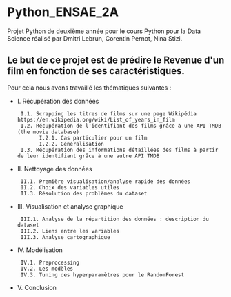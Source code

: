 # Python_ENSAE_2A

Projet Python de deuxième année pour le cours Python pour la Data Science réalisé par Dmitri Lebrun, Corentin Pernot, Nina Stizi. 

## Le but de ce projet est de prédire le Revenue d'un film en fonction de ses caractéristiques. 
Pour cela nous avons travaillé les thématiques suivantes : 

- I. Récupération des données 

       I.1. Scrapping les titres de films sur une page Wikipédia https://en.wikipedia.org/wiki/List_of_years_in_film 
       I.2. Récupération de l'identifiant des films grâce à une API TMDB (the movie database)
             I.2.1. Cas particulier pour un film
             I.2.2. Généralisation 
       I.3. Récupération des informations détaillées des films à partir de leur identifiant grâce à une autre API TMDB 


- II. Nettoyage des données
 
       II.1. Première visualisation/analyse rapide des données
       II.2. Choix des variables utiles
       II.3. Résolution des problèmes du dataset


- III. Visualisation et analyse graphique

       III.1. Analyse de la répartition des données : description du dataset
       III.2. Liens entre les variables
       III.3. Analyse cartographique 

- IV. Modélisation 

       IV.1. Preprocessing 
       IV.2. Les modèles 
       IV.3. Tuning des hyperparamètres pour le RandomForest

- V. Conclusion 
